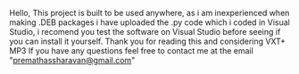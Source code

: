 Hello, This project is built to be used anywhere, as i am inexperienced when making .DEB packages i have uploaded the .py code which i coded in Visual Studio, i recomend you test the software on Visual Studio before seeing if you can install it yourself. Thank you for reading this and considering VXT+ MP3
If you have any questions feel free to contact me at the email "premathassharavan@gmail.com"

